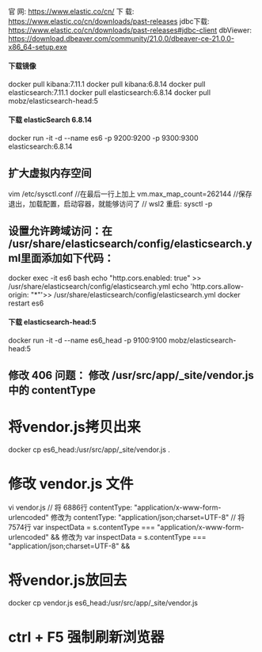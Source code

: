 #### ################################################################################################
官    网: https://www.elastic.co/cn/
下    载: https://www.elastic.co/cn/downloads/past-releases
jdbc下载: https://www.elastic.co/cn/downloads/past-releases#jdbc-client
dbViewer: https://download.dbeaver.com/community/21.0.0/dbeaver-ce-21.0.0-x86_64-setup.exe

#### ################################################################################################
#### 下载镜像
docker pull kibana:7.11.1
docker pull kibana:6.8.14
docker pull elasticsearch:7.11.1
docker pull elasticsearch:6.8.14
docker pull mobz/elasticsearch-head:5

#### 下载 elasticSearch 6.8.14
docker run -it -d --name es6 -p 9200:9200 -p 9300:9300 elasticsearch:6.8.14

## 扩大虚拟内存空间
vim /etc/sysctl.conf
//在最后一行上加上
vm.max_map_count=262144
//保存退出，加载配置，启动容器，就能够访问了
// wsl2 重启: sysctl -p

## 设置允许跨域访问：在 /usr/share/elasticsearch/config/elasticsearch.yml里面添加如下代码： 
docker exec -it es6 bash
echo "http.cors.enabled: true"    >> /usr/share/elasticsearch/config/elasticsearch.yml
echo 'http.cors.allow-origin: "*"'>> /usr/share/elasticsearch/config/elasticsearch.yml
docker restart es6

#### 下载 elasticsearch-head:5
docker run -it -d --name es6_head -p 9100:9100 mobz/elasticsearch-head:5

## 修改 406 问题： 修改 /usr/src/app/_site/vendor.js 中的 contentType
# 将vendor.js拷贝出来
docker cp es6_head:/usr/src/app/_site/vendor.js .
# 修改 vendor.js 文件
vi vendor.js
// 将 6886行 contentType: "application/x-www-form-urlencoded"                           修改为 contentType: "application/json;charset=UTF-8"
// 将 7574行 var inspectData = s.contentType === "application/x-www-form-urlencoded" && 修改为 var inspectData = s.contentType === "application/json;charset=UTF-8" &&
# 将vendor.js放回去
docker cp vendor.js es6_head:/usr/src/app/_site/vendor.js
# ctrl + F5 强制刷新浏览器
